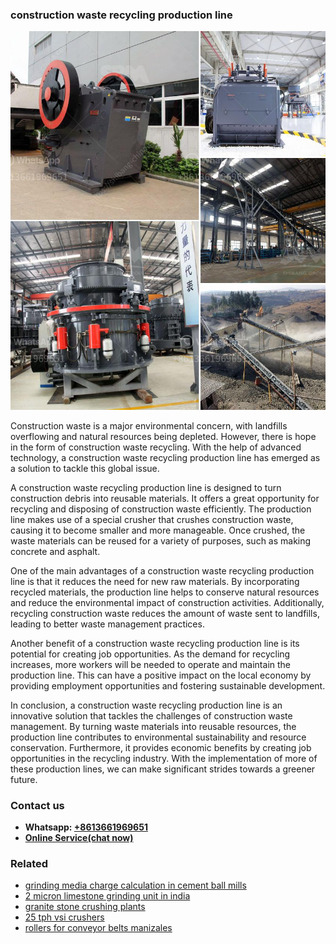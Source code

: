 <h3>construction waste recycling production line</h3><img src='1708499345.jpg' alt=''><p>Construction waste is a major environmental concern, with landfills overflowing and natural resources being depleted. However, there is hope in the form of construction waste recycling. With the help of advanced technology, a construction waste recycling production line has emerged as a solution to tackle this global issue.</p><p>A construction waste recycling production line is designed to turn construction debris into reusable materials. It offers a great opportunity for recycling and disposing of construction waste efficiently. The production line makes use of a special crusher that crushes construction waste, causing it to become smaller and more manageable. Once crushed, the waste materials can be reused for a variety of purposes, such as making concrete and asphalt.</p><p>One of the main advantages of a construction waste recycling production line is that it reduces the need for new raw materials. By incorporating recycled materials, the production line helps to conserve natural resources and reduce the environmental impact of construction activities. Additionally, recycling construction waste reduces the amount of waste sent to landfills, leading to better waste management practices.</p><p>Another benefit of a construction waste recycling production line is its potential for creating job opportunities. As the demand for recycling increases, more workers will be needed to operate and maintain the production line. This can have a positive impact on the local economy by providing employment opportunities and fostering sustainable development.</p><p>In conclusion, a construction waste recycling production line is an innovative solution that tackles the challenges of construction waste management. By turning waste materials into reusable resources, the production line contributes to environmental sustainability and resource conservation. Furthermore, it provides economic benefits by creating job opportunities in the recycling industry. With the implementation of more of these production lines, we can make significant strides towards a greener future.</p><h3>Contact us</h3><ul><li><strong>Whatsapp:&nbsp;<a href="https://wa.me/8613661969651">+8613661969651</a></strong></li><li><a href="https://swt.shibang-china.com/?git&amp;zhl&amp;construction waste recycling production line"><strong>Online Service(chat now)</strong></a></li></ul><h3>Related</h3><ul><li><a href='grinding media charge calculation in cement ball mills.md'>grinding media charge calculation in cement ball mills</a></li><li><a href='2 micron limestone grinding unit in india.md'>2 micron limestone grinding unit in india</a></li><li><a href='granite stone crushing plants.md'>granite stone crushing plants</a></li><li><a href='25 tph vsi crushers.md'>25 tph vsi crushers</a></li><li><a href='rollers for conveyor belts manizales.md'>rollers for conveyor belts manizales</a></li></ul>